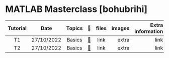 
# **MATLAB Masterclass [bohubrihi]** 
|Tutorial|Date|Topics|:link:|files|images|Extra information|
|:-----:|:------:|:-----:|:-----:|:-----:|-----:|-----:|
|T1|27/10/2022|Basics |[:notebook_with_decorative_cover:](https://www.protectedtext.com/matlab)|link|extra|link|
|T2|27/10/2022|Basics |[:notebook_with_decorative_cover:](https://www.protectedtext.com/matlab)|link|extra|link|